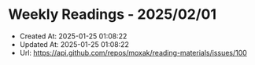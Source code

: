 # Weekly Readings - 2025/02/01

- Created At: 2025-01-25 01:08:22
- Updated At: 2025-01-25 01:08:22
- Url: https://api.github.com/repos/moxak/reading-materials/issues/100

